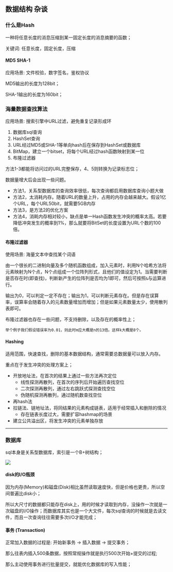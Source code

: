 ## 数据结构 杂谈

### 什么是Hash

一种将任意长度的消息压缩到某一固定长度的消息摘要的函数；

关键词: 任意长度，固定长度，压缩

#### MD5 SHA-1

应用场景: 文件校验，数字签名，鉴权协议

MD5输出的长度为128bit；

SHA-1输出的长度为160bit；

### 海量数据查找算法

应用场景: 搜索引擎中URL过滤，避免重复记录形成环

1. 数据库sql查询
2. HashSet查询
3. URL经过MD5或SHA-1等单向hash后在保存到HashSet或数据库
4. BitMap，建立一个bitset，将每个URL经过hash函数映射到某一位
5. 布隆过滤器

方法1-3都能将访问过的URL完整保存，4、5则转换为记录标志位；

数据量增大后会出现一些问题。

* 方法1，关系型数据库的查询效率很低，每次查询都启用数据库查询小题大做
* 方法2，太消耗内存。随着URL的数量上升，占用的内存会越来越大。假设1亿个URL，每个URL50bit，就需要5GB内存
* 方法3，是方法2的优化方案
* 方法4，消耗内存相对较小，缺点是单一Hash函数发生冲突的概率太高。若要降低冲突发生的概率到1%，那么就要将BitSet的长度设置为URL个数的100倍。

#### 布隆过滤器

使用场景: 海量文本中查找某个词语

由一个很长的二进制向量及多个随机函数组成，加入元素时，利用N个哈希方法将元素映射为N个点，N个点组成一个位阵列形式，且他们的值设定为1。当需要判断是否存在时(即查找)，判断新产生的位阵列是否均为1即可，然后可按照`&`与运算进行。

输出为0，可以判定一定不存在；输出为1，可以判断元素存在。但是存在误算率，误算率会随着存入的元素数量增加而增加；但是如果元素数量太少，使用散列表即可。

布隆过滤器也存在一些问题，不支持删除，以及存在的概率性上；

	举个例子我们假设错误率为0.01，则此时m应大概是n的13倍。这样k大概是8个。
	
#### Hashing

适用范围，快速查找，删除的基本数据结构，通常需要总数据量可以放入内存。

重点在于发生冲突的处理方案上；

* 开放地址法，在首次的结果上通过一些方法再次定位
	* 线性探测再散列，在首次的序列后开始遍历查找空位
	* 二次探测再散列，通过左右跳跃式探测查找空位
	* 伪随机探测再散列，通过随机数查找空位
* 再hash法
* 拉链法、链地址法，将同结果的元素构成链表，适用于经常插入和删除的情况
	* 存在链表长度过大，需要扩容hashmap的场景
* 建立公共溢出区，将发生冲突的元素单独存放

---

### 数据库

sql本身是关系型数据库，索引是一个B+树结构；

![](https://tva1.sinaimg.cn/large/006tNbRwgy1gaiccar59nj30sc0ajwgn.jpg)

#### disk的I/O瓶颈

因为内存(Memory)和磁盘(Disk)相比虽然读取速度快，但是价格也更贵，所以空间普遍比disk小；

所以大尺寸的数据都只能存在disk上，用的时候才读取到内存，没操作一次就是一次磁盘的I/O操作；而数据库其实也是一个大文件，每次sql查询的时候就是去读文件，而且一次查询往往需要多次I/O才能完成；

#### 事务 (Transaction)

正常加入数据的过程是: 开始新事务 -> 插入数据 -> 提交事务；

那么往表内插入500条数据，按照常规操作就是执行500次开始+提交的过程;

那么主动使用事务进行批量提交，就能优化数据库的写入性能；